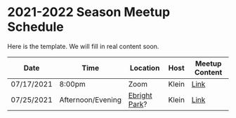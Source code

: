 # 2021-2022 Season Meetup Schedule

Here is the template. We will fill in real content soon.

| Date | Time | Location | Host | Meetup Content | 
|---|---|---|---|---|
| 07/17/2021 | 8:00pm | Zoom | Klein | [Link](./meetups/2021-07-17-meetup-00.md)|
| 07/25/2021 | Afternoon/Evening | [Ebright Park](https://goo.gl/maps/Aoz1ueJisBL7HM9A6)? | Klein | [Link](./meetups/2021-07-25-meetup-01.md)|


